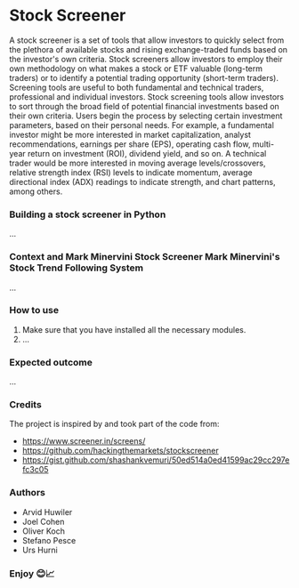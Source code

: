 # Stock Screener
A stock screener is a set of tools that allow investors to quickly select from the plethora of available stocks and rising exchange-traded funds based on the investor's own criteria. Stock screeners allow investors to employ their own methodology on what makes a stock or ETF valuable (long-term traders) or to identify a potential trading opportunity (short-term traders). Screening tools are useful to both fundamental and technical traders, professional and individual investors.
Stock screening tools allow investors to sort through the broad field of potential financial investments based on their own criteria. Users begin the process by selecting certain investment parameters, based on their personal needs. For example, a fundamental investor might be more interested in market capitalization, analyst recommendations, earnings per share (EPS), operating cash flow, multi-year return on investment (ROI), dividend yield, and so on. A technical trader would be more interested in moving average levels/crossovers, relative strength index (RSI) levels to indicate momentum, average directional index (ADX) readings to indicate strength, and chart patterns, among others.

### Building a stock screener in Python
...

### Context and Mark Minervini Stock Screener Mark Minervini's Stock Trend Following System
...

### How to use
1. Make sure that you have installed all the necessary modules.
2. ...

### Expected outcome
...

### Credits
The project is inspired by and took part of the code from:
- https://www.screener.in/screens/
- https://github.com/hackingthemarkets/stockscreener
- https://gist.github.com/shashankvemuri/50ed514a0ed41599ac29cc297efc3c05

### Authors
- Arvid Huwiler
- Joel Cohen
- Oliver Koch
- Stefano Pesce
- Urs Hurni

### Enjoy 😊📈
